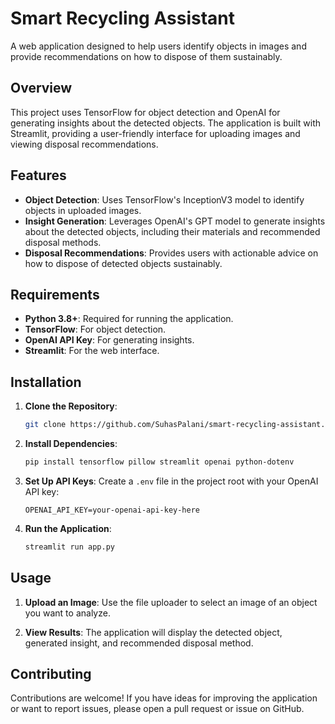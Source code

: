 # Smart Recycling Assistant

A web application designed to help users identify objects in images and provide recommendations on how to dispose of them sustainably.

## Overview

This project uses TensorFlow for object detection and OpenAI for generating insights about the detected objects. The application is built with Streamlit, providing a user-friendly interface for uploading images and viewing disposal recommendations.

## Features

- **Object Detection**: Uses TensorFlow's InceptionV3 model to identify objects in uploaded images.
- **Insight Generation**: Leverages OpenAI's GPT model to generate insights about the detected objects, including their materials and recommended disposal methods.
- **Disposal Recommendations**: Provides users with actionable advice on how to dispose of detected objects sustainably.

## Requirements

- **Python 3.8+**: Required for running the application.
- **TensorFlow**: For object detection.
- **OpenAI API Key**: For generating insights.
- **Streamlit**: For the web interface.

## Installation

1. **Clone the Repository**:
   ```bash
   git clone https://github.com/SuhasPalani/smart-recycling-assistant.git
   ```

2. **Install Dependencies**:
   ```bash
   pip install tensorflow pillow streamlit openai python-dotenv
   ```

3. **Set Up API Keys**:
   Create a `.env` file in the project root with your OpenAI API key:
   ```plaintext
   OPENAI_API_KEY=your-openai-api-key-here
   ```

4. **Run the Application**:
   ```bash
   streamlit run app.py
   ```

## Usage

1. **Upload an Image**:
   Use the file uploader to select an image of an object you want to analyze.

2. **View Results**:
   The application will display the detected object, generated insight, and recommended disposal method.

## Contributing

Contributions are welcome! If you have ideas for improving the application or want to report issues, please open a pull request or issue on GitHub.


